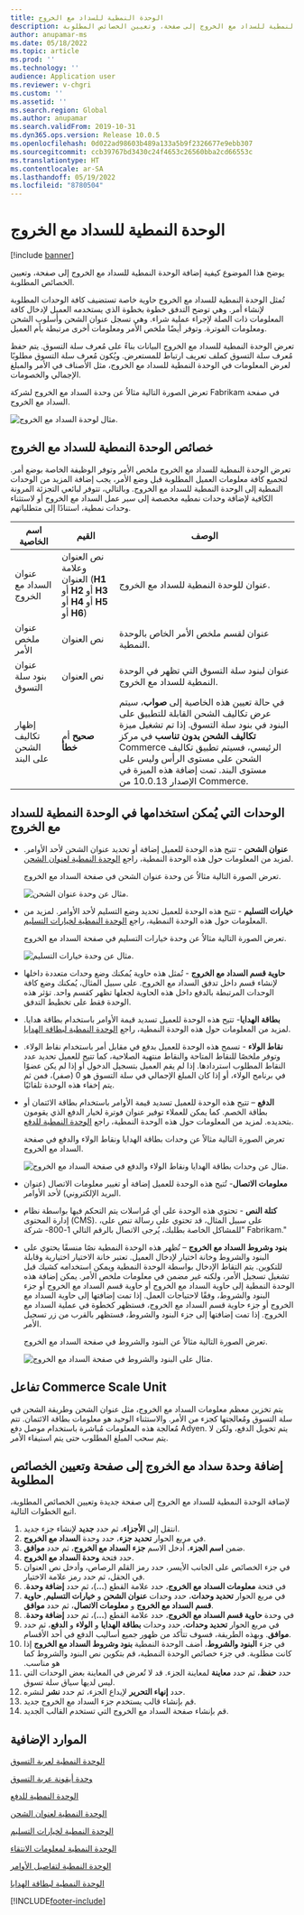 ```yaml
---
title: الوحدة النمطية للسداد مع الخروج
description: يوضح هذا الموضوع كيفية إضافة الوحدة النمطية للسداد مع الخروج إلى صفحة، وتعيين الخصائص المطلوبة.
author: anupamar-ms
ms.date: 05/18/2022
ms.topic: article
ms.prod: ''
ms.technology: ''
audience: Application user
ms.reviewer: v-chgri
ms.custom: ''
ms.assetid: ''
ms.search.region: Global
ms.author: anupamar
ms.search.validFrom: 2019-10-31
ms.dyn365.ops.version: Release 10.0.5
ms.openlocfilehash: 0d022ad98603b489a133a5b9f2326677e9ebb307
ms.sourcegitcommit: ccb39767bd3430c24f4653c26560bba2cd66553c
ms.translationtype: HT
ms.contentlocale: ar-SA
ms.lasthandoff: 05/19/2022
ms.locfileid: "8780504"
---
```

# <a name="checkout-module"></a>الوحدة النمطية للسداد مع الخروج

[!include [banner](includes/banner.md)]

يوضح هذا الموضوع كيفية إضافة الوحدة النمطية للسداد مع الخروج إلى صفحة، وتعيين الخصائص المطلوبة.

تُمثل الوحدة النمطية للسداد مع الخروج حاوية خاصة تستضيف كافة الوحدات المطلوبة لإنشاء أمر. وهي توضح التدفق خطوة بخطوة الذي يستخدمه العميل لإدخال كافة المعلومات ذات الصلة لإجراء عملية شراء. وهي تسجل عنوان الشحن وأسلوب الشحن ومعلومات الفوترة. وتوفر أيضًا ملخص الأمر ومعلومات أخرى مرتبطة بأم العميل.

تعرض الوحدة النمطية للسداد مع الخروج البيانات بناءً على مُعرف سلة التسوق. يتم حفظ مُعرف سلة التسوق كملف تعريف ارتباط للمستعرض. ويُكون مُعرف سلة التسوق مطلوبًا لعرض المعلومات في الوحدة النمطية للسداد مع الخروج، مثل الأصناف في الأمر والمبلغ الإجمالي والخصومات. 

تعرض الصورة التالية مثالاُ عن وحدة السداد مع الخروج لشركة Fabrikam في صفحة السداد مع الخروج.

![مثال لوحدة السداد مع الخروج‬.](./media/Checkout.PNG)

## <a name="checkout-module-properties"></a>خصائص الوحدة النمطية للسداد مع الخروج

تعرض الوحدة النمطية للسداد مع الخروج ملخص الأمر وتوفر الوظيفة الخاصة بوضع أمر. لتجميع كافة معلومات العميل المطلوبة قبل وضع الأمر، يجب إضافة المزيد من الوحدات النمطية إلى الوحدة النمطية للسداد مع الخروج. وبالتالي، تتوفر لبائعي التجزئة المرونة الكافية لإضافة وحدات نمطيه مخصصة إلى سير عمل السداد مع الخروج أو لاستثناء وحدات نمطية، استنادًا إلى متطلباتهم.

| اسم الخاصية | القيم | الوصف |
|----------------|--------|-------------|
| عنوان ‏‫السداد مع الخروج‬ | نص العنوان وعلامة العنوان (**H1** أو **H2** أو **H3** أو **H4** أو **H5**  أو **H6**) | عنوان للوحدة النمطية للسداد مع الخروج. |
| عنوان ملخص الأمر | نص العنوان | عنوان لقسم ملخص الأمر الخاص بالوحدة النمطية. |
| عنوان بنود سلة التسوق | نص العنوان | عنوان لبنود سلة التسوق التي تظهر في الوحدة النمطية للسداد مع الخروج. |
| إظهار تكاليف الشحن على البند | **صحيح** أم **خطأ** | في حالة تعيين هذه الخاصية إلى **صواب**، سيتم عرض تكاليف الشحن القابلة للتطبيق على البنود في بنود سلة التسوق. إذا تم تشغيل ميزة **تكاليف الشحن بدون تناسب** في مركز Commerce الرئيسي، فسيتم تطبيق تكاليف الشحن على مستوى الرأس وليس على مستوى البند. تمت إضافة هذه الميزة في الإصدار 10.0.13 من Commerce. |

## <a name="modules-that-can-be-used-in-the-checkout-module"></a>الوحدات التي يُمكن استخدامها في الوحدة النمطية للسداد مع الخروج

- **عنوان الشحن** - تتيح هذه الوحدة للعميل إضافة أو تحديد عنوان الشحن لأحد الأوامر. لمزيد من المعلومات حول هذه الوحدة النمطية، راجع [الوحدة النمطية لعنوان الشحن‬](ship-address-module.md).

    تعرض الصورة التالية مثالاُ عن وحدة عنوان الشحن في صفحة السداد مع الخروج.

    ![مثال عن وحدة عنوان الشحن.](./media/ecommerce-shippingaddress.PNG)

- **خيارات التسليم** - تتيح هذه الوحدة للعميل تحديد وضع التسليم لأحد الأوامر. لمزيد من المعلومات حول هذه الوحدة النمطية، راجع [الوحدة النمطية لخيارات التسليم‬](delivery-options-module.md).

    تعرض الصورة التالية مثالاُ عن وحدة خيارات التسليم في صفحة السداد مع الخروج.
 
    ![مثال عن وحدة خيارات التسليم.](./media/ecommerce-deliveryoptions.PNG)

- **حاوية قسم السداد مع الخروج** - تُمثل هذه حاوية يُمكنك وضع وحدات متعددة داخلها لإنشاء قسم داخل تدفق السداد مع الخروج. على سبيل المثال، يُمكنك وضع كافة الوحدات المرتبطة بالدفع داخل هذه الحاوية لجعلها تظهر كقسم واحد. تؤثر هذه الوحدة فقط على تخطيط التدفق.

- **بطاقة الهدايا**- تتيح هذه الوحدة للعميل تسديد قيمة الأوامر باستخدام بطاقة هدايا. لمزيد من المعلومات حول هذه الوحدة النمطية، راجع [الوحدة النمطية لبطاقة الهدايا‬](add-giftcard.md).

- **نقاط الولاء** - تسمح هذه الوحدة للعميل بدفع في مقابل أمر باستخدام نقاط الولاء. وتوفر ملخصًا للنقاط المتاحة والنقاط منتهية الصلاحية، كما تتيح للعميل تحديد عدد النقاط المطلوب استردادها. إذا لم يقم العميل بتسجيل الدخول أو إذا لم يكن عضوًا في برنامج الولاء، أو إذا كان المبلغ  الإجمالي في سلة التسوق هو 0 (صفر)، فمن ثم يتم إخفاء هذه الوحدة تلقائيًا.

- **الدفع** – تتيح هذه الوحدة للعميل تسديد قيمة الأوامر باستخدام بطاقة الائتمان أو بطاقة الخصم. كما يمكن للعملاء توفير عنوان فوترة لخيار الدفع الذي يقومون بتحديده. لمزيد من المعلومات حول هذه الوحدة النمطية، راجع [الوحدة النمطية للدفع‬](payment-module.md).

    تعرض الصورة التالية مثالاً عن وحدات بطاقة الهدايا ونقاط الولاء والدفع في صفحة السداد مع الخروج.

    ![مثال عن وحدات بطاقة الهدايا ونقاط الولاء والدفع في صفحة السداد مع الخروج.](./media/ecommerce-payments.PNG)

- **معلومات الاتصال**- تُتيح هذه الوحدة للعميل إضافة أو تغيير معلومات الاتصال (عنوان البريد الإلكتروني) لأحد الأوامر.

- **كتلة النص** - تحتوي هذه الوحدة على أي مُراسلات يتم التحكم فيها بواسطة نظام إدارة المحتوى (CMS). على سبيل المثال، قد تحتوي على رسالة تنص على، "للمشاكل الخاصة بطلبك، يُرجى الاتصال بالرقم التالي 1-800- شركة Fabrikam." 

- **بنود وشروط السداد مع الخروج** – تُظهر هذه الوحدة النمطية نصًا منسقًا يحتوي على البنود والشروط وخانة اختيار لإدخال العميل. تعتبر خانة الاختيار اختيارية وقابلة للتكوين. يتم التقاط الإدخال بواسطة الوحدة النمطية ويمكن استخدامه كشيك قبل تشغيل تسجيل الأمر، ولكنه غير مضمن في معلومات ملخص الأمر. يمكن إضافة هذه الوحدة النمطية إلى حاوية السداد مع الخروج أو حاوية قسم السداد مع الخروج أو جزء البنود والشروط، وفقًا لاحتياجات العمل. إذا تمت إضافتها إلى حاوية السداد مع الخروج أو جزء حاوية قسم السداد مع الخروج، فستظهر كخطوة في عملية السداد مع الخروج. إذا تمت إضافتها إلى جزء البنود والشروط، فستظهر بالقرب من زر تسجيل الأمر.

    تعرض الصورة التالية مثالاً عن البنود والشروط في صفحة السداد مع الخروج.

    ![مثال على البنود والشروط في صفحة السداد مع الخروج.](./media/ecommerce-checkout-terms.PNG)

## <a name="commerce-scale-unit-interaction"></a>تفاعل Commerce Scale Unit

يتم تخزين معظم معلومات السداد مع الخروج، مثل عنوان الشحن وطريقة الشحن في سلة التسوق ومُعالجتها كجزء من الأمر. والاستثناء الوحيد هو معلومات بطاقة الائتمان. تتم مُعالجة هذه المعلومات مُباشرة باستخدام موصل دفع Adyen. يتم تخويل الدفع، ولكن لا يتم سحب المبلغ المطلوب حتى يتم استيفاء الأمر.

## <a name="add-a-checkout-module-to-a-page-and-set-the-required-properties"></a>إضافة وحدة سداد مع الخروج إلى صفحة وتعيين الخصائص المطلوبة

لإضافة الوحدة النمطية للسداد مع الخروج إلى صفحة جديدة وتعيين الخصائص المطلوبة، اتبع الخطوات التالية.

1. انتقل إلى **الأجزاء**، ثم حدد **جديد** لإنشاء جزء جديد.
1. في مربع الحوار **تحديد جزء**، حدد وحدة **السداد مع الخروج‬**.
1. ضمن **اسم الجزء**، أدخل الاسم **جزء السداد مع الخروج**، ثم حدد **موافق**.
1. حدد فتحة **وحدة السداد مع الخروج**.
1. في جزء الخصائص على الجانب الأيسر، حدد رمز القلم الرصاص، وأدخل نص العنوان في الحقل، ثم حدد رمز علامة الاختيار.
1. في فتحة **معلومات السداد مع الخروج**، حدد علامة القطع (**...**)، ثم حدد **إضافة وحدة‬‏‫**.
1. في مربع الحوار **تحديد وحدات**، حدد وحدات **عنوان الشحن** و **خيارات التسليم**, **حاوية قسم السداد مع الخروج** و **معلومات الاتصال**، ثم حدد **موافق**.
1. في وحدة **حاوية قسم السداد مع الخروج**، حدد علامة القطع (**...**)، ثم حدد **إضافة وحدة‬‏‫**.
1. في مربع الحوار **تحديد وحدات**، حدد وحدات **بطاقة الهدايا** و **الولاء** و **الدفع**، ثم حدد **موافق**. وبهذه الطريقة، فسوف تتأكد من ظهور جميع أساليب الدفع في أحد الأقسام.
1. في جزء **البنود والشروط**، أضف الوحدة النمطية **بنود وشروط السداد مع الخروج‬‏‫** إذا كانت مطلوبة. في جزء خصائص الوحدة النمطية، قم بتكوين نص البنود والشروط كما هو مناسب.
1. حدد **حفظ**، ثم حدد **معاينة** لمعاينة الجزء. قد لا تُعرض في المعاينة بعض الوحدات التي ليس لديها سياق سلة تسوق.
1. حدد **إنهاء التحرير** لإيداع الجزء، ثم حدد **نشر** لنشره.
1. قم بإنشاء قالب يستخدم جزء السداد مع الخروج جديد.
1. قم بإنشاء صفحة السداد مع الخروج التي تستخدم القالب الجديد.

## <a name="additional-resources"></a>الموارد الإضافية

[الوحدة النمطية لعربة التسوق](add-cart-module.md)

[وحدة أيقونة عربة التسوق](cart-icon-module.md)

[الوحدة النمطية للدفع](payment-module.md)

[الوحدة النمطية لعنوان الشحن](ship-address-module.md)

[الوحدة النمطية لخيارات التسليم](delivery-options-module.md)

[الوحدة النمطية لمعلومات الانتقاء](pickup-info-module.md)

[الوحدة النمطية لتفاصيل الأوامر](order-confirmation-module.md)

[الوحدة النمطية لبطاقة الهدايا](add-giftcard.md)


[!INCLUDE[footer-include](../includes/footer-banner.md)]

